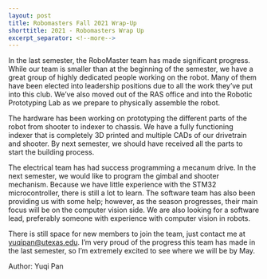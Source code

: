 ```yaml
---
layout: post
title: Robomasters Fall 2021 Wrap-Up
shorttitle: 2021 - Robomasters Wrap Up
excerpt_separator: <!--more-->
---
```


In the last semester, the RoboMaster team has made significant progress. While our team is smaller than at the beginning of the semester, we have a great group of highly dedicated people working on the robot. Many of them have been elected into leadership positions due to all the work they’ve put into this club. We’ve also moved out of the RAS office and into the Robotic Prototyping Lab as we prepare to physically assemble the robot.

The hardware has been working on prototyping the different parts of the robot from shooter to indexer to chassis. We have a fully functioning indexer that is completely 3D printed and multiple CADs of our drivetrain and shooter. By next semester, we should have received all the parts to start the building process. 

The electrical team has had success programming a mecanum drive. In the next semester, we would like to program the gimbal and shooter mechanism. Because we have little experience with the STM32 microcontroller, there is still a lot to learn. The software team has also been providing us with some help; however, as the season progresses, their main focus will be on the computer vision side. We are also looking for a software lead, preferably someone with experience with computer vision in robots. 

There is still space for new members to join the team, just contact me at [yuqipan@utexas.edu](mailto:yuqipan@utexas.edu). I’m very proud of the progress this team has made in the last semester, so I’m extremely excited to see where we will be by May. 

Author: Yuqi Pan